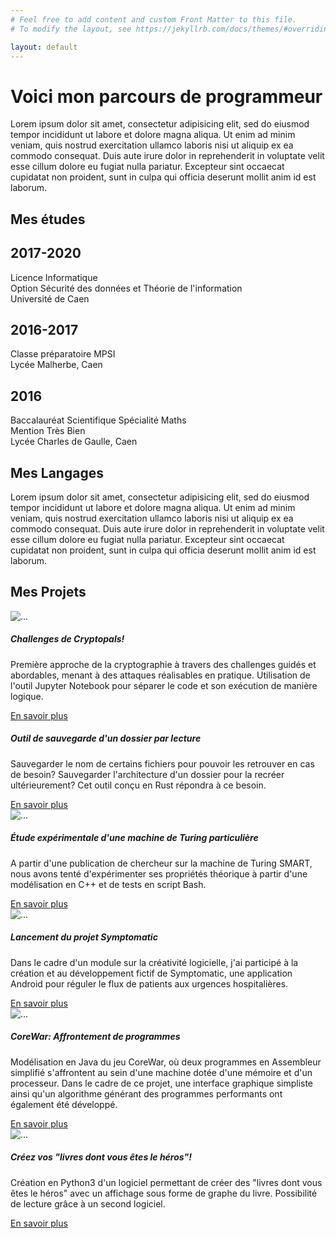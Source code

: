 ```yaml
---
# Feel free to add content and custom Front Matter to this file.
# To modify the layout, see https://jekyllrb.com/docs/themes/#overriding-theme-defaults

layout: default
---
```


<script src="//cdnjs.cloudflare.com/ajax/libs/highlight.js/10.0.3/highlight.min.js"></script>
<script>hljs.initHighlightingOnLoad();</script>

# Voici mon parcours de programmeur

Lorem ipsum dolor sit amet, consectetur adipisicing elit, sed do eiusmod tempor incididunt ut labore et dolore magna aliqua. Ut enim ad minim veniam, quis nostrud exercitation ullamco laboris nisi ut aliquip ex ea commodo consequat. Duis aute irure dolor in reprehenderit in voluptate velit esse cillum dolore eu fugiat nulla pariatur. Excepteur sint occaecat cupidatat non proident, sunt in culpa qui officia deserunt mollit anim id est laborum.

## Mes études

<div class="timeline">
 <div class="container left">
   <div class="content">
    <h2>2017-2020</h2>
    <p><span class="degree">Licence Informatique</span><br>Option Sécurité des données et Théorie de l'information <br>Université de Caen</p>
   </div>
 </div>
 <div class="container right">
   <div class="content">
     <h2>2016-2017</h2>
     <p><span class="degree">Classe préparatoire MPSI</span> <br> Lycée Malherbe, Caen</p>
   </div>
 </div>
 <div class="container left">
   <div class="content">
     <h2>2016</h2>
     <p><span class="degree">Baccalauréat Scientifique Spécialité Maths</span> <br> Mention Très Bien <br> Lycée Charles de Gaulle, Caen</p>
   </div>
 </div>
</div>

## Mes Langages

<div id="LanguagesPanes"> <!-- Not responsive, go see css --> <!-- Add TutorialPoints snippets and remove hljs-->
</div>

<script src="{{ site.baseurl}}/assets/js/tabbed_pane.js"></script>

Lorem ipsum dolor sit amet, consectetur adipisicing elit, sed do eiusmod tempor incididunt ut labore et dolore magna aliqua. Ut enim ad minim veniam, quis nostrud exercitation ullamco laboris nisi ut aliquip ex ea commodo consequat. Duis aute irure dolor in reprehenderit in voluptate velit esse cillum dolore eu fugiat nulla pariatur. Excepteur sint occaecat cupidatat non proident, sunt in culpa qui officia deserunt mollit anim id est laborum.

## Mes Projets

<div class="card mb-3">
  <img src="{{ site.baseurl}}/assets/images/projets/Cryptopals/main.PNG" class="card-img-top" alt="...">
  <div class="card-body">
    <h5 class="card-title">Challenges de Cryptopals!</h5>
    <p class="card-text">Première approche de la cryptographie à travers des challenges guidés et abordables, menant à des attaques réalisables en pratique. Utilisation de l'outil Jupyter Notebook pour séparer le code et son exécution de manière logique.</p>
    <a href="{{ site.url }}/projets/Cryptopals/" class="btn btn-primary mybuttoncolor mybuttonstyle mx-auto">En savoir plus</a>
  </div>
</div>

<div class="card mb-3">
  <div class="card-body">
    <h5 class="card-title">Outil de sauvegarde d'un dossier par lecture</h5>
    <p class="card-text">Sauvegarder le nom de certains fichiers pour pouvoir les retrouver en cas de besoin? Sauvegarder l'architecture d'un dossier pour la recréer
    ultérieurement? Cet outil conçu en Rust répondra à ce besoin.</p>
    <a href="#" class="btn btn-primary mybuttoncolor mybuttonstyle mx-auto">En savoir plus</a>
  </div>
</div>

<div class="card mb-3">
  <img src="{{ site.baseurl}}/assets/images/placeholder-image.png" class="card-img-top" alt="...">
  <div class="card-body">
    <h5 class="card-title">Étude expérimentale d'une machine de Turing particulière</h5>
    <p class="card-text">A partir d'une publication de chercheur sur la machine de Turing SMART, nous avons tenté d'expérimenter ses propriétés théorique à partir d'une
    modélisation en C++ et de tests en script Bash.</p>
    <a href="#" class="btn btn-primary mybuttoncolor mybuttonstyle mx-auto">En savoir plus</a>
  </div>
</div>

<div class="card mb-3">
  <img src="{{ site.baseurl}}/assets/images/placeholder-image.png" class="card-img-top" alt="...">
  <div class="card-body">
    <h5 class="card-title">Lancement du projet Symptomatic</h5>
    <p class="card-text">Dans le cadre d'un module sur la créativité logicielle, j'ai participé à la création et au développement fictif de Symptomatic, une application Android pour réguler le flux de patients aux urgences hospitalières.</p>
    <a href="#" class="btn btn-primary mybuttoncolor mybuttonstyle mx-auto">En savoir plus</a>
  </div>
</div>

<div class="card mb-3">
  <img src="{{ site.baseurl}}/assets/images/placeholder-image.png" class="card-img-top" alt="...">
  <div class="card-body">
    <h5 class="card-title">CoreWar: Affrontement de programmes</h5>
    <p class="card-text">Modélisation en Java du jeu CoreWar, où deux programmes en Assembleur simplifié s'affrontent au sein d'une machine dotée d'une mémoire et d'un processeur. Dans le cadre de ce projet, une interface graphique simpliste ainsi qu'un algorithme générant des programmes performants ont également été développé.</p>
    <a href="#" class="btn btn-primary mybuttoncolor mybuttonstyle mx-auto">En savoir plus</a>
  </div>
</div>

<div class="card mb-3">
  <img src="{{ site.baseurl}}/assets/images/placeholder-image.png" class="card-img-top" alt="...">
  <div class="card-body">
    <h5 class="card-title">Créez vos "livres dont vous êtes le héros"!</h5>
    <p class="card-text">Création en Python3 d'un logiciel permettant de créer des "livres dont vous êtes le héros" avec un affichage sous forme de graphe du livre. Possibilité de lecture grâce à un second logiciel.</p>
    <a href="#" class="btn btn-primary mybuttoncolor mybuttonstyle mx-auto">En savoir plus</a>
  </div>
</div>
